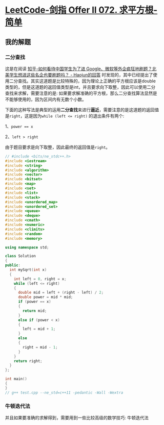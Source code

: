 # [LeetCode-剑指 Offer II 072. 求平方根-简单](https://leetcode.cn/problems/jJ0w9p/)



## 我的解题



### 二分查找

这是在阅读 [知乎-如何看待中国学生为了进 Google、微软等外企疯狂地刷题？北美学生想进这些名企也要刷题吗？ - Haojun的回答]( https://www.zhihu.com/question/35133069/answer/97832096) 时发现的，其中已经提出了使用二分查找。其实这道题是比较特殊的，因为理论上正确的平方根应该是double类型的，但是这道题的返回值类型是int，并且要求向下取整，因此可以使用二分查找来求解，需要注意的是: 如果要求解准确的平方根，那么二分查找算法显然是不能够使用的，因为区间内有无数个小数。

下面的这种写法是典型的运用**二分查找**来进行**逼近**，需要注意的是这道题的返回值是`right`，这是因为`while (left <= right)` 的退出条件有两个:

1、`power == x`

2、`left > right`

由于题目要求是向下取整，因此最终的返回值是`right`。

```c++
// #include <bits/ne_stdc++.h>
#include <iostream>
#include <string>
#include <algorithm>
#include <vector>
#include <bitset>
#include <map>
#include <set>
#include <list>
#include <stack>
#include <unordered_map>
#include <unordered_set>
#include <queue>
#include <deque>
#include <cmath>
#include <numeric>
#include <climits>
#include <random>
#include <memory>

using namespace std;

class Solution
{
public:
  int mySqrt(int x)
  {
    int left = 0, right = x;
    while (left <= right)
    {
      double mid = left + (right - left) / 2;
      double power = mid * mid;
      if (power == x)
      {
        return mid;
      }
      else if (power < x)
      {
        left = mid + 1;
      }
      else
      {
        right = mid - 1;
      }
    }
    return right;
  }
};

int main()
{
}
// g++ test.cpp --ne_std=c++11 -pedantic -Wall -Wextra

```



### 牛顿迭代法



并且如果要准确的求解得到，需要用到一些比较高级的数学技巧: 牛顿迭代法